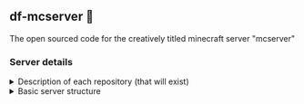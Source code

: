 ## df-mcserver 👋

The open sourced code for the creatively titled minecraft server "mcserver"

### Server details

<details>
  <summary>Description of each repository (that will exist)</summary>

  ### DFLobbyServer
  - a minimal lobby server built with Minestom (1.21.8) for low resource usage

  ### DFProxyPlugin
  - a velocity plugin (3.4.0-SNAPSHOT) which manages communication with other plugins, bedrock player support, proxy-wide bans etc.

  ### DFSmpPlus
  - a papermc plugin (1.21.8) built to add various custom content and QoL tweaks to minecraft. Used with LeafMC, so may not work as intended on vanilla PaperMC.

  ### DFJavaResources
  - a minecraft (java) resource pack (1.21.8+) which adds textures and needed changes for DFSmpPlus

  ### DFBedrockResources
  - a minecraft (bedrock) resource pack (1.21.100+) which adds textures and needed changes for DFSmpPlus
</details>

<details>
  <summary>Basic server structure</summary>

  - Proxy (Velocity)
    - Geyser (Velocity)
    - Floodgate (Velocity)
    - ViaVersion (Velocity)
    - DFProxyPlugin
    - Connect the entire network together
   
  - Lobby (Minestom)
    - A place for players to load in their resource pack, and then select what sub-server they want to join
    - Communicates w/ DFProxyPlugin via BungeeCord's MessagingChannel
   
  - SMP (LeafMC)
    - DFSmpPlus
    - The actual SMP
</details>

<!--

**Here are some ideas to get you started:**

🙋‍♀️ A short introduction - what is your organization all about?
🌈 Contribution guidelines - how can the community get involved?
👩‍💻 Useful resources - where can the community find your docs? Is there anything else the community should know?
🍿 Fun facts - what does your team eat for breakfast?
🧙 Remember, you can do mighty things with the power of [Markdown](https://docs.github.com/github/writing-on-github/getting-started-with-writing-and-formatting-on-github/basic-writing-and-formatting-syntax)
-->

